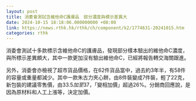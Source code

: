 ```yaml
---
layout: post
title: 消委會測試含維他命C護膚品　部分濃度與標示差異大
date: 2024-10-15 18:18:06.000000000 +08:00
link: https://news.rthk.hk/rthk/ch/component/k2/1774631-20241015.htm
categories: rthk
---
```


消委會測試十多款標示含維他命C的護膚品，發現部分樣本驗出的維他命C濃度，與所標示差異頗大，其中一款更加沒有驗出維他命C，已經將報告轉交海關跟進。

另外，消委會亦檢視了超市貨品價格，在62件貨品當中，過去約3年半，有58件的容量或重量都減少。其中一款朱古力夾心餅，由8件裝變成7件裝，輕了22克，新包裝的建議零售價，由$33.5加至$37，「變相加價」超過26%。分銷商回應說，是因為原材料和人工上漲等，決定加價。
